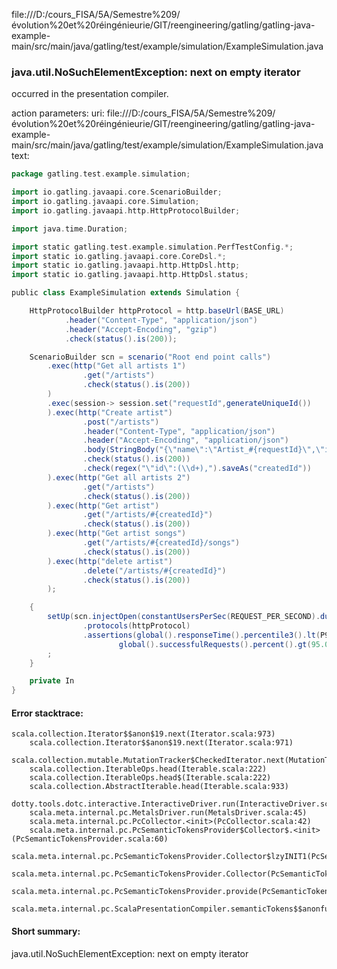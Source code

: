 file:///D:/cours_FISA/5A/Semestre%209/évolution%20et%20réingénieurie/GIT/reengineering/gatling/gatling-java-example-main/src/main/java/gatling/test/example/simulation/ExampleSimulation.java
### java.util.NoSuchElementException: next on empty iterator

occurred in the presentation compiler.

action parameters:
uri: file:///D:/cours_FISA/5A/Semestre%209/évolution%20et%20réingénieurie/GIT/reengineering/gatling/gatling-java-example-main/src/main/java/gatling/test/example/simulation/ExampleSimulation.java
text:
```scala
package gatling.test.example.simulation;

import io.gatling.javaapi.core.ScenarioBuilder;
import io.gatling.javaapi.core.Simulation;
import io.gatling.javaapi.http.HttpProtocolBuilder;

import java.time.Duration;

import static gatling.test.example.simulation.PerfTestConfig.*;
import static io.gatling.javaapi.core.CoreDsl.*;
import static io.gatling.javaapi.http.HttpDsl.http;
import static io.gatling.javaapi.http.HttpDsl.status;

public class ExampleSimulation extends Simulation {

    HttpProtocolBuilder httpProtocol = http.baseUrl(BASE_URL)
            .header("Content-Type", "application/json")
            .header("Accept-Encoding", "gzip")
            .check(status().is(200));

    ScenarioBuilder scn = scenario("Root end point calls")
        .exec(http("Get all artists 1")
                .get("/artists")
                .check(status().is(200))
        )
        .exec(session-> session.set("requestId",generateUniqueId())
        ).exec(http("Create artist")
                .post("/artists")
                .header("Content-Type", "application/json")
                .header("Accept-Encoding", "application/json")
                .body(StringBody("{\"name\":\"Artist_#{requestId}\",\"image\":\"https://marvel-b1-cdn.bc0a.com/f00000000209359/news.uoguelph.ca/wp-content/uploads/2016/07/cat.jpg\"}"))
                .check(status().is(200))
                .check(regex("\"id\":(\\d+),").saveAs("createdId"))
        ).exec(http("Get all artists 2")
                .get("/artists")
                .check(status().is(200))
        ).exec(http("Get artist")
                .get("/artists/#{createdId}")
                .check(status().is(200))
        ).exec(http("Get artist songs")
                .get("/artists/#{createdId}/songs")
                .check(status().is(200))
        ).exec(http("delete artist")
                .delete("/artists/#{createdId}")
                .check(status().is(200))
        );

    {
        setUp(scn.injectOpen(constantUsersPerSec(REQUEST_PER_SECOND).during(Duration.ofMinutes(DURATION_MIN))))
                .protocols(httpProtocol)
                .assertions(global().responseTime().percentile3().lt(P95_RESPONSE_TIME_MS),
                        global().successfulRequests().percent().gt(95.0))
        ;
    }

    private In
}
```



#### Error stacktrace:

```
scala.collection.Iterator$$anon$19.next(Iterator.scala:973)
	scala.collection.Iterator$$anon$19.next(Iterator.scala:971)
	scala.collection.mutable.MutationTracker$CheckedIterator.next(MutationTracker.scala:76)
	scala.collection.IterableOps.head(Iterable.scala:222)
	scala.collection.IterableOps.head$(Iterable.scala:222)
	scala.collection.AbstractIterable.head(Iterable.scala:933)
	dotty.tools.dotc.interactive.InteractiveDriver.run(InteractiveDriver.scala:168)
	scala.meta.internal.pc.MetalsDriver.run(MetalsDriver.scala:45)
	scala.meta.internal.pc.PcCollector.<init>(PcCollector.scala:42)
	scala.meta.internal.pc.PcSemanticTokensProvider$Collector$.<init>(PcSemanticTokensProvider.scala:60)
	scala.meta.internal.pc.PcSemanticTokensProvider.Collector$lzyINIT1(PcSemanticTokensProvider.scala:60)
	scala.meta.internal.pc.PcSemanticTokensProvider.Collector(PcSemanticTokensProvider.scala:60)
	scala.meta.internal.pc.PcSemanticTokensProvider.provide(PcSemanticTokensProvider.scala:81)
	scala.meta.internal.pc.ScalaPresentationCompiler.semanticTokens$$anonfun$1(ScalaPresentationCompiler.scala:99)
```
#### Short summary: 

java.util.NoSuchElementException: next on empty iterator